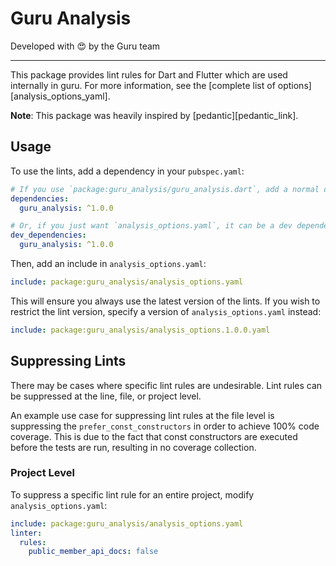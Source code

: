 # Guru Analysis

Developed with 😍 by the Guru team

---

This package provides lint rules for Dart and Flutter which are used internally in guru. For more information, see the [complete list of options][analysis_options_yaml].

**Note**: This package was heavily inspired by [pedantic][pedantic_link].

## Usage

To use the lints, add a dependency in your `pubspec.yaml`:

```yaml
# If you use `package:guru_analysis/guru_analysis.dart`, add a normal dependency.
dependencies:
  guru_analysis: ^1.0.0

# Or, if you just want `analysis_options.yaml`, it can be a dev dependency.
dev_dependencies:
  guru_analysis: ^1.0.0
```

Then, add an include in `analysis_options.yaml`:

```yaml
include: package:guru_analysis/analysis_options.yaml
```

This will ensure you always use the latest version of the lints. If you wish to restrict the lint version, specify a version of `analysis_options.yaml` instead:

```yaml
include: package:guru_analysis/analysis_options.1.0.0.yaml
```

## Suppressing Lints

There may be cases where specific lint rules are undesirable. Lint rules can be suppressed at the line, file, or project level.

An example use case for suppressing lint rules at the file level is suppressing the `prefer_const_constructors` in order to achieve 100% code coverage. This is due to the fact that const constructors are executed before the tests are run, resulting in no coverage collection.

### Project Level

To suppress a specific lint rule for an entire project, modify `analysis_options.yaml`:

```yaml
include: package:guru_analysis/analysis_options.yaml
linter:
  rules:
    public_member_api_docs: false
```
